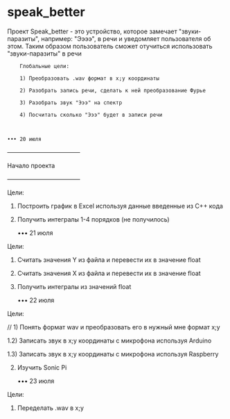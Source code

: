 # speak_better

Проект Speak_better - это устройство, которое замечает "звуки-паразиты", например: "Ээээ", в речи и уведомляет пользователя об этом. Таким образом пользователь сможет отучиться использовать "звуки-паразиты" в речи

		Глобальные цели:
	
		1) Преобразовать .wav формат в x;y координаты
		
		2) Разобрать запись речи, сделать к ней преобразование Фурье
		
		3) Разобрать звук "Эээ" на спектр
		
		4) Посчитать сколько "Эээ" будет в записи речи



    ••• 20 июля
––––––––––––––––––––––––

 Начало проекта

––––––––––––––––––––––––

Цели:

1) Построить график в Excel используя данные введенные из C++ кода

2) Получить интегралы 1-4 порядков (не получилось)

    ••• 21 июля
    
Цели:

1) Считать значения Y из файла и перевести их в значение float

2) Считать значения X из файла и перевести их в значение float

3) Получить интегралы из значений float

    ••• 22 июля
	
Цели:

// 1) Понять формат wav и преобразовать его в нужный мне формат x;y

1.2) Записать звук в x;y координаты с микрофона используя Arduino

1.3) Записать звук в x;y координаты с микрофона используя Raspberry

2) Изучить Sonic Pi  

    ••• 23 июля
	
Цели:

1) Переделать .wav в x;y